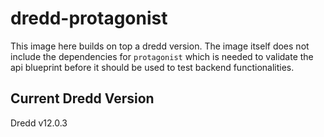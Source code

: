 # dredd-protagonist

This image here builds on top a dredd version. The image itself does not include the dependencies for `protagonist` which is needed to validate the api blueprint before it should be used to test backend functionalities.

## Current Dredd Version
Dredd v12.0.3
